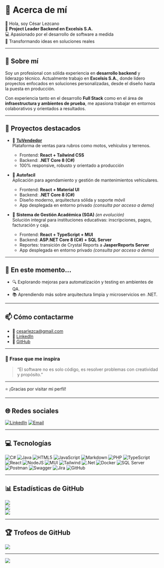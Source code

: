 # 💫 Acerca de mí
👋 Hola, soy César Lezcano  
🎯 **Project Leader Backend en Excelsis S.A.**  
💻 Apasionado por el desarrollo de software a medida  
🚀 Transformando ideas en soluciones reales  

---

## 💼 Sobre mí

Soy un profesional con sólida experiencia en **desarrollo backend** y liderazgo técnico. Actualmente trabajo en **Excelsis S.A.**, donde lidero proyectos enfocados en soluciones personalizadas, desde el diseño hasta la puesta en producción.

Con experiencia tanto en el desarrollo **Full Stack** como en el área de **infraestructura y ambientes de prueba**, me apasiona trabajar en entornos colaborativos y orientados a resultados.

---

## 📂 Proyectos destacados

- 🛒 **[TuVendedor](https://tuvendedor.com.py/)**  
  Plataforma de ventas para rubros como motos, vehículos y terrenos.  
  - Frontend: **React + Tailwind CSS**  
  - Backend: **.NET Core 8 (C#)**  
  - 100% responsive, robusto y orientado a producción

- 🚗 **Autofacil**  
  Aplicación para agendamiento y gestión de mantenimientos vehiculares.  
  - Frontend: **React + Material UI**  
  - Backend: **.NET Core 8 (C#)**  
  - Diseño moderno, arquitectura sólida y soporte móvil  
  - App desplegada en entorno privado *(consulta por acceso a demo)*

- 🧾 **Sistema de Gestión Académica (SGA)** *(en evolución)*  
  Solución integral para instituciones educativas: inscripciones, pagos, facturación y caja.  
  - Frontend: **React + TypeScript + MUI**  
  - Backend: **ASP.NET Core 8 (C#) + SQL Server**  
  - Reportes: transición de Crystal Reports a **JasperReports Server**  
  - App desplegada en entorno privado *(consulta por acceso a demo)*

---

## 🌱 En este momento...

- 🔍 Explorando mejoras para automatización y testing en ambientes de QA.  
- 📚 Aprendiendo más sobre arquitectura limpia y microservicios en .NET.

---

## 📫 Cómo contactarme

- 📧 cesarlezca@gmail.com  
- 💼 [LinkedIn](https://www.linkedin.com/in/cesarlezcano/)  
- 🐙 [GitHub](https://github.com/cesarlezcano)

---

### 🧠 Frase que me inspira

> “El software no es solo código, es resolver problemas con creatividad y propósito.”

---

⭐ ¡Gracias por visitar mi perfil!

---

## 🌐 Redes sociales

[![LinkedIn](https://img.shields.io/badge/LinkedIn-%230077B5.svg?logo=linkedin&logoColor=white)](https://linkedin.com/in/cesarlezcano) 
[![Email](https://img.shields.io/badge/Email-D14836?logo=gmail&logoColor=white)](mailto:cesarlezca@gmail.com)

---

## 💻 Tecnologías

![C#](https://img.shields.io/badge/c%23-%23239120.svg?style=for-the-badge&logo=csharp&logoColor=white) 
![Java](https://img.shields.io/badge/java-%23ED8B00.svg?style=for-the-badge&logo=openjdk&logoColor=white) 
![HTML5](https://img.shields.io/badge/html5-%23E34F26.svg?style=for-the-badge&logo=html5&logoColor=white) 
![JavaScript](https://img.shields.io/badge/javascript-%23323330.svg?style=for-the-badge&logo=javascript&logoColor=%23F7DF1E) 
![Markdown](https://img.shields.io/badge/markdown-%23000000.svg?style=for-the-badge&logo=markdown&logoColor=white) 
![PHP](https://img.shields.io/badge/php-%23777BB4.svg?style=for-the-badge&logo=php&logoColor=white) 
![TypeScript](https://img.shields.io/badge/typescript-%23007ACC.svg?style=for-the-badge&logo=typescript&logoColor=white) 
![React](https://img.shields.io/badge/react-%2320232a.svg?style=for-the-badge&logo=react&logoColor=%2361DAFB) 
![NodeJS](https://img.shields.io/badge/node.js-6DA55F?style=for-the-badge&logo=node.js&logoColor=white) 
![MUI](https://img.shields.io/badge/MUI-%230081CB.svg?style=for-the-badge&logo=mui&logoColor=white) 
![Tailwind](https://img.shields.io/badge/tailwindcss-%2338B2AC.svg?style=for-the-badge&logo=tailwind-css&logoColor=white) 
![.Net](https://img.shields.io/badge/.NET-5C2D91?style=for-the-badge&logo=.net&logoColor=white) 
![Docker](https://img.shields.io/badge/docker-%230db7ed.svg?style=for-the-badge&logo=docker&logoColor=white) 
![SQL Server](https://img.shields.io/badge/Microsoft%20SQL%20Server-CC2927?style=for-the-badge&logo=microsoft%20sql%20server&logoColor=white) 
![Postman](https://img.shields.io/badge/Postman-FF6C37?style=for-the-badge&logo=postman&logoColor=white) 
![Swagger](https://img.shields.io/badge/-Swagger-%23Clojure?style=for-the-badge&logo=swagger&logoColor=white) 
![Jira](https://img.shields.io/badge/jira-%230A0FFF.svg?style=for-the-badge&logo=jira&logoColor=white) 
![GitHub](https://img.shields.io/badge/github-%23121011.svg?style=for-the-badge&logo=github&logoColor=white)

---

## 📊 Estadísticas de GitHub

![](https://github-readme-stats.vercel.app/api?username=ChelochoX&theme=synthwave&hide_border=false&include_all_commits=false&count_private=false)  
![](https://nirzak-streak-stats.vercel.app/?user=ChelochoX&theme=synthwave&hide_border=false)  
![](https://github-readme-stats.vercel.app/api/top-langs/?username=ChelochoX&theme=synthwave&hide_border=false&include_all_commits=false&count_private=false&layout=compact)

---

## 🏆 Trofeos de GitHub

![](https://github-profile-trophy.vercel.app/?username=ChelochoX&theme=merko&no-frame=false&no-bg=true&margin-w=4)

---

[![](https://visitcount.itsvg.in/api?id=ChelochoX&icon=4&color=0)](https://visitcount.itsvg.in)

<!-- Proudly created with GPRM ( https://gprm.itsvg.in ) -->
